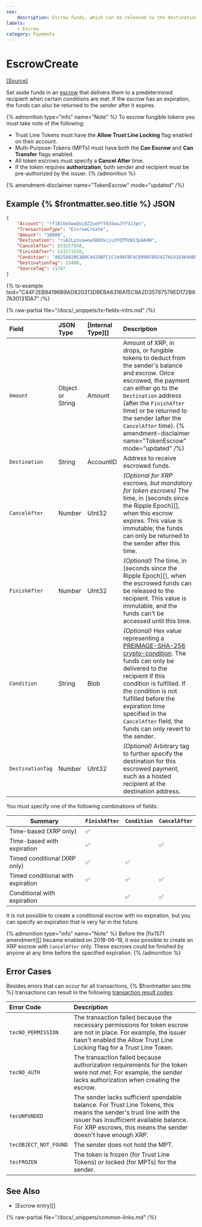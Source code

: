 ```yaml
---
seo:
    description: Escrow funds, which can be released to the destination after a specific time or condition.
labels:
    - Escrow
category: Payments
---
```

# EscrowCreate
[[Source]](https://github.com/XRPLF/rippled/blob/master/src/xrpld/app/tx/detail/Escrow.cpp "Source")

Set aside funds in an [escrow](../../../../concepts/payment-types/escrow.md) that delivers them to a predetermined recipient when certain conditions are met. If the escrow has an expiration, the funds can also be returned to the sender after it expires.

{% admonition type="info" name="Note" %}
To escrow fungible tokens you must take note of the following:

- Trust Line Tokens must have the **Allow Trust Line Locking** flag enabled on their account.
- Multi-Purpose-Tokens (MPTs) must have both the **Can Escrow** and **Can Transfer** flags enabled.
- All token escrows must specify a **Cancel After** time.
- If the token requires **authorization**, both sender and recipient must be pre-authorized by the issuer.
{% /admonition %}

{% amendment-disclaimer name="TokenEscrow" mode="updated" /%}


## Example {% $frontmatter.seo.title %} JSON

```json
{
    "Account": "rf1BiGeXwwQoi8Z2ueFYTEXSwuJYfV2Jpn",
    "TransactionType": "EscrowCreate",
    "Amount": "10000",
    "Destination": "rsA2LpzuawewSBQXkiju3YQTMzW13pAAdW",
    "CancelAfter": 533257958,
    "FinishAfter": 533171558,
    "Condition": "A0258020E3B0C44298FC1C149AFBF4C8996FB92427AE41E4649B934CA495991B7852B855810100",
    "DestinationTag": 23480,
    "SourceTag": 11747
}
```

{% tx-example txid="C44F2EB84196B9AD820313DBEBA6316A15C9A2D35787579ED172B87A30131DA7" /%}


{% raw-partial file="/docs/_snippets/tx-fields-intro.md" /%}

| Field            | JSON Type | [Internal Type][] | Description               |
|:-----------------|:----------|:------------------|:--------------------------|
| `Amount`         | Object or String    | Amount            | Amount of XRP, in drops, or fungible tokens to deduct from the sender's balance and escrow. Once escrowed, the payment can either go to the `Destination` address (after the `FinishAfter` time) or be returned to the sender (after the `CancelAfter` time). {% amendment-disclaimer name="TokenEscrow" mode="updated" /%} |
| `Destination`    | String    | AccountID         | Address to receive escrowed funds. |
| `CancelAfter`    | Number    | UInt32            | _(Optional for XRP escrows, but mandatory for token escrows)_ The time, in [seconds since the Ripple Epoch][], when this escrow expires. This value is immutable; the funds can only be returned to the sender after this time. |
| `FinishAfter`    | Number    | UInt32            | _(Optional)_ The time, in [seconds since the Ripple Epoch][], when the escrowed funds can be released to the recipient. This value is immutable, and the funds can't be accessed until this time. |
| `Condition`      | String    | Blob              | _(Optional)_ Hex value representing a [PREIMAGE-SHA-256 crypto-condition](https://tools.ietf.org/html/draft-thomas-crypto-conditions-02#section-8.1). The funds can only be delivered to the recipient if this condition is fulfilled. If the condition is not fulfilled before the expiration time specified in the `CancelAfter` field, the funds can only revert to the sender. |
| `DestinationTag` | Number    | UInt32            | _(Optional)_ Arbitrary tag to further specify the destination for this escrowed payment, such as a hosted recipient at the destination address. |

You must specify one of the following combinations of fields:

| Summary                           | `FinishAfter` | `Condition` | `CancelAfter` |
|-----------------------------------|---------------|-------------|---------------|
| Time-based (XRP only)             | ✅            |             |               |
| Time-based with expiration        | ✅            |             | ✅            |
| Timed conditional (XRP only)      | ✅            | ✅          |               |
| Timed conditional with expiration | ✅            | ✅          | ✅            |
| Conditional with expiration       |               | ✅          | ✅            |

It is not possible to create a conditional escrow with no expiration, but you can specify an expiration that is very far in the future.

{% admonition type="info" name="Note" %}
Before the [fix1571 amendment][] became enabled on 2018-06-19, it was possible to create an XRP escrow with `CancelAfter` only. These escrows could be finished by anyone at any time before the specified expiration.
{% /admonition %}

## Error Cases

Besides errors that can occur for all transactions, {% $frontmatter.seo.title %} transactions can result in the following [transaction result codes](../transaction-results/index.md):

| Error Code            | Description                                  |
|:--------------------- |:---------------------------------------------|
| `tecNO_PERMISSION` | The transaction failed because the necessary permissions for token escrow are not in place. For example, the issuer hasn't enabled the Allow Trust Line Locking flag for a Trust Line Token.|
| `tecNO_AUTH` | The transaction failed because authorization requirements for the token were not met. For example, the sender lacks authorization when creating the escrow. |
| `tecUNFUNDED`         | The sender lacks sufficient spendable balance. For Trust Line Tokens, this means the sender's trust line with the issuer has insufficient available balance. For XRP escrows, this means the sender doesn't have enough XRP. |
| `tecOBJECT_NOT_FOUND` | The sender does not hold the MPT. |
| `tecFROZEN`           | The token is frozen (for Trust Line Tokens) or locked (for MPTs) for the sender. |

## See Also

- [Escrow entry][]

{% raw-partial file="/docs/_snippets/common-links.md" /%}
